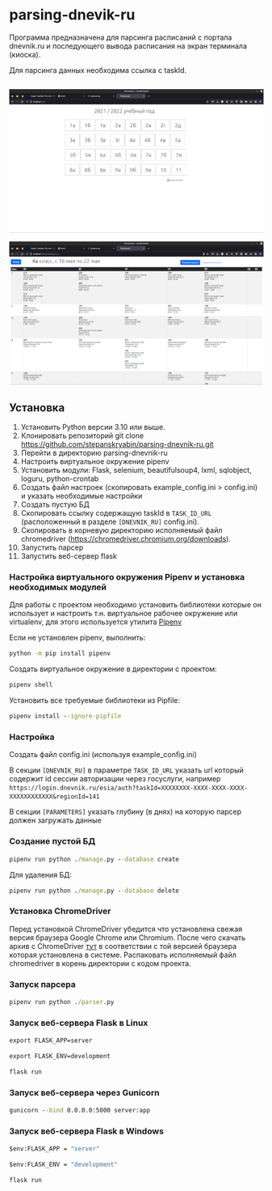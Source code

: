# parsing-dnevik-ru

Программа предназначена для парсинга расписаний с портала dnevnik.ru и последующего вывода расписания на экран терминала (киоска).

Для парсинга данных необходима ссылка с taskId.

##
![Main page](/static/img/screenshot_main_page.png "Main page")

![Timetable page](/static/img/screenshot_timetable_page.png "Timetable page")

## Установка

1. Установить Python версии 3.10 или выше.
2. Клонировать репозиторий git clone https://github.com/stepanskryabin/parsing-dnevnik-ru.git
3. Перейти в директорию parsing-dnevnik-ru
4. Настроить виртуальное окружение pipenv
5. Установить модули: Flask, selenium, beautifulsoup4, lxml, sqlobject, loguru, python-crontab
6. Создать файл настроек (скопировать example_config.ini > config.ini) и указать необходимые настройки
7. Создать пустую БД
8. Скопировать ссылку содержащую taskId в `TASK_ID_URL` (расположенный в разделе `[DNEVNIK_RU]` config.ini).
9. Скопировать в корневую директорию исполняемый файл chromedriver (https://chromedriver.chromium.org/downloads).
10. Запустить парсер
11. Запустить веб-сервер flask

### Настройка виртуального окружения Pipenv и установка необходимых модулей

Для работы с проектом необходимо установить библиотеки которые он использует и настроить т.н. виртуальное рабочее
окружение или virtualenv, для этого используется утилита [Pipenv](https://pipenv.pypa.io/en/latest/)

Если не установлен pipenv, выполнить:

```cmd
python -m pip install pipenv
```

Создать виртуальное окружение в директории с проектом:

```cmd
pipenv shell
````

Установить все требуемые библиотеки из Pipfile:

```cmd
pipenv install --ignore-pipfile
```

### Настройка

Создать файл config.ini (используя example_config.ini)

В секции `[DNEVNIK_RU]` в параметре `TASK_ID_URL` указать url который содержит id сессии авторизации через госуслуги,
например `https://login.dnevnik.ru/esia/auth?taskId=XXXXXXXX-XXXX-XXXX-XXXX-XXXXXXXXXXXX&regionId=141`

В секции `[PARAMETERS]` указать глубину (в днях) на которую парсер должен загружать данные

### Создание пустой БД

```cmd
pipenv run python ./manage.py --database create
```

Для удаления БД:

```cmd
pipenv run python ./manage.py --database delete
```

### Установка ChromeDriver

Перед установкой ChromeDriver убедится что установлена свежая версия браузера Google Chrome или Chromium.
После чего скачать архив с ChromeDriver [тут](https://chromedriver.chromium.org/downloads) в соответствии с той версией
браузера которая установлена в системе. Распаковать исполняемый файл chromedriver в корень директории с кодом проекта.

### Запуск парсера

```cmd
pipenv run python ./parser.py
```

### Запуск веб-сервера Flask в Linux

```cmd
export FLASK_APP=server
```

```cmd
export FLASK_ENV=development
```

```cmd
flask run
```

### Запуск веб-сервера через Gunicorn

```cmd
gunicorn --bind 0.0.0.0:5000 server:app
```

### Запуск веб-сервера Flask в Windows

```cmd
$env:FLASK_APP = "server"
```

```cmd
$env:FLASK_ENV = "development"
```

```cmd
flask run
```
